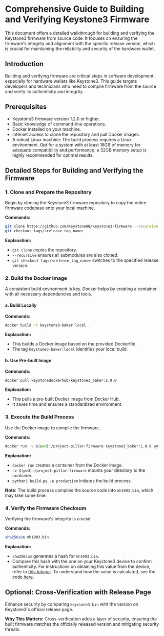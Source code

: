 # Comprehensive Guide to Building and Verifying Keystone3 Firmware

This document offers a detailed walkthrough for building and verifying the Keystone3 firmware from source code. It focuses on ensuring the firmware's integrity and alignment with the specific release version, which is crucial for maintaining the reliability and security of the hardware wallet.

## Introduction

Building and verifying firmware are critical steps in software development, especially for hardware wallets like Keystone3. This guide targets developers and technicians who need to compile firmware from the source and verify its authenticity and integrity.

## Prerequisites

- Keystone3 firmware version 1.2.0 or higher.
- Basic knowledge of command-line operations.
- Docker installed on your machine.
- Internet access to clone the repository and pull Docker images.
- A robust Linux machine: The build process requires a Linux environment. Opt for a system with at least 16GB of memory for adequate compatibility and performance; a 32GB memory setup is highly recommended for optimal results.

## Detailed Steps for Building and Verifying the Firmware

### 1. Clone and Prepare the Repository

Begin by cloning the Keystone3 firmware repository to copy the entire firmware codebase onto your local machine.

**Commands:**

```bash
git clone https://github.com/KeystoneHQ/keystone3-firmware --recursive
git checkout tags/<release_tag_name>
```

**Explanation:**

- `git clone` copies the repository.
- `--recursive` ensures all submodules are also cloned.
- `git checkout tags/<release_tag_name>` switches to the specified release version.

### 2. Build the Docker Image

A consistent build environment is key. Docker helps by creating a container with all necessary dependencies and tools.

#### a. Build Locally

**Commands:**

```bash
docker build -t keystone3-baker:local .
```

**Explanation:**

- This builds a Docker image based on the provided Dockerfile.
- The tag `keystone3-baker:local` identifies your local build.

#### b. Use Pre-built Image

**Commands:**

```bash
docker pull keystonedockerhub/keystone3_baker:1.0.0
```

**Explanation:**

- This pulls a pre-built Docker image from Docker Hub.
- It saves time and ensures a standardized environment.

### 3. Execute the Build Process

Use the Docker image to compile the firmware.

**Commands:**

```bash
docker run -v $(pwd):/project-pillar-firmware keystone3_baker:1.0.0 python3 build.py -e production
```

**Explanation:**

- `docker run` creates a container from the Docker image.
- `-v $(pwd):/project-pillar-firmware` mounts your directory to the container.
- `python3 build.py -e production` initiates the build process.

**Note:** The build process compiles the source code into `mh1903.bin`, which may take some time.

### 4. Verify the Firmware Checksum

Verifying the firmware's integrity is crucial.

**Commands:**

```bash
sha256sum mh1903.bin
```

**Explanation:**

- `sha256sum` generates a hash for `mh1903.bin`.
- Compare this hash with the one on your Keystone3 device to confirm authenticity. For instructions on obtaining this value from the device, refer to [this tutorial](). To understand how the value is calculated, see the code [here]().

## Optional: Cross-Verification with Release Page

Enhance security by comparing `keystone3.bin` with the version on Keystone3's official release page.

**Why This Matters:** Cross-verification adds a layer of security, ensuring the built firmware matches the officially released version and mitigating security threats.